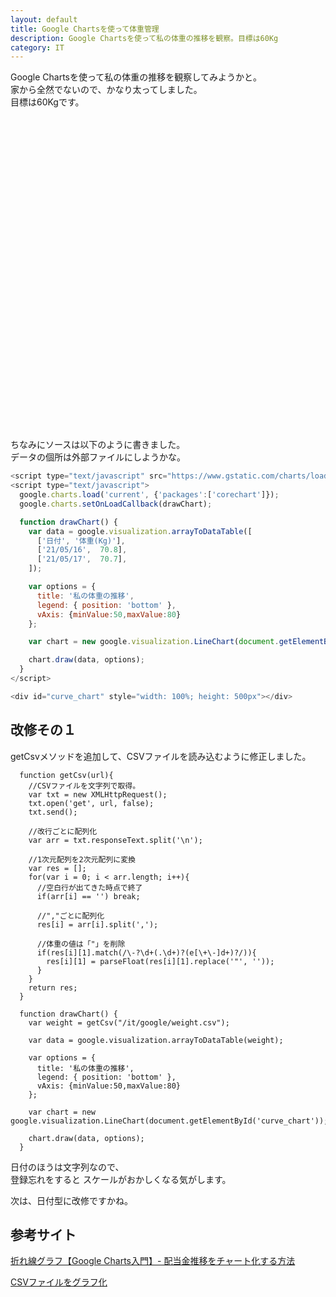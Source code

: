 ```yaml
---
layout: default
title: Google Chartsを使って体重管理
description: Google Chartsを使って私の体重の推移を観察。目標は60Kg
category: IT
---
```


Google Chartsを使って私の体重の推移を観察してみようかと。  
家から全然でないので、かなり太ってしました。  
目標は60Kgです。

<script type="text/javascript" src="https://www.gstatic.com/charts/loader.js"></script>
<script type="text/javascript">
  google.charts.load('current', {'packages':['corechart']});
  google.charts.setOnLoadCallback(drawChart);

  function getCsv(url){
    //CSVファイルを文字列で取得。
    var txt = new XMLHttpRequest();
    txt.open('get', url, false);
    txt.send();

    //改行ごとに配列化
    var arr = txt.responseText.split('\n');
  
    //1次元配列を2次元配列に変換
    var res = [];
    for(var i = 0; i < arr.length; i++){
      //空白行が出てきた時点で終了
      if(arr[i] == '') break;
  
      //","ごとに配列化
      res[i] = arr[i].split(',');
  
      //体重の値は「"」を削除
      if(res[i][1].match(/\-?\d+(.\d+)?(e[\+\-]d+)?/)){
        res[i][1] = parseFloat(res[i][1].replace('"', ''));
      }
    }
    return res;
  }


  function drawChart() {
    var weight = getCsv("/it/google/weight.csv");

    var data = google.visualization.arrayToDataTable(weight);

    var options = {
      title: '私の体重の推移',
      legend: { position: 'bottom' },
      vAxis: {minValue:50,maxValue:80}
    };

    var chart = new google.visualization.LineChart(document.getElementById('curve_chart'));

    chart.draw(data, options);
  }
</script>

<div id="curve_chart" style="width: 100%; height: 500px"></div>

ちなみにソースは以下のように書きました。  
データの個所は外部ファイルにしようかな。
```JavaScript
<script type="text/javascript" src="https://www.gstatic.com/charts/loader.js"></script>
<script type="text/javascript">
  google.charts.load('current', {'packages':['corechart']});
  google.charts.setOnLoadCallback(drawChart);

  function drawChart() {
    var data = google.visualization.arrayToDataTable([
      ['日付', '体重(Kg)'],
      ['21/05/16',  70.8],
      ['21/05/17',  70.7],
    ]);

    var options = {
      title: '私の体重の推移',
      legend: { position: 'bottom' },
      vAxis: {minValue:50,maxValue:80}
    };

    var chart = new google.visualization.LineChart(document.getElementById('curve_chart'));

    chart.draw(data, options);
  }
</script>

<div id="curve_chart" style="width: 100%; height: 500px"></div>
```


## 改修その１

getCsvメソッドを追加して、CSVファイルを読み込むように修正しました。  

```
  function getCsv(url){
    //CSVファイルを文字列で取得。
    var txt = new XMLHttpRequest();
    txt.open('get', url, false);
    txt.send();

    //改行ごとに配列化
    var arr = txt.responseText.split('\n');
  
    //1次元配列を2次元配列に変換
    var res = [];
    for(var i = 0; i < arr.length; i++){
      //空白行が出てきた時点で終了
      if(arr[i] == '') break;
  
      //","ごとに配列化
      res[i] = arr[i].split(',');
  
      //体重の値は「"」を削除
      if(res[i][1].match(/\-?\d+(.\d+)?(e[\+\-]d+)?/)){
        res[i][1] = parseFloat(res[i][1].replace('"', ''));
      }
    }
    return res;
  }

  function drawChart() {
    var weight = getCsv("/it/google/weight.csv");

    var data = google.visualization.arrayToDataTable(weight);

    var options = {
      title: '私の体重の推移',
      legend: { position: 'bottom' },
      vAxis: {minValue:50,maxValue:80}
    };

    var chart = new google.visualization.LineChart(document.getElementById('curve_chart'));

    chart.draw(data, options);
  }
```

日付のほうは文字列なので、  
登録忘れをすると
スケールがおかしくなる気がします。

次は、日付型に改修ですかね。

## 参考サイト

[折れ線グラフ【Google Charts入門】- 配当金推移をチャート化する方法](https://uxbear.me/googlecharts-line/)

[CSVファイルをグラフ化](https://kurage.ready.jp/jhp_g/html5/graph/csvTgraph.html)